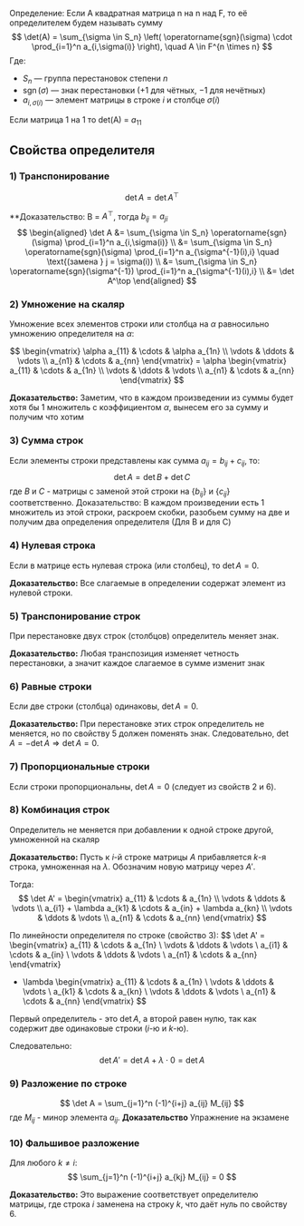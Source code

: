 Определение:
Если A квадратная матрица n на n над F, то её определителем будем называть сумму
$$
\det(A) = \sum_{\sigma \in S_n} \left( \operatorname{sgn}(\sigma) \cdot \prod_{i=1}^n a_{i,\sigma(i)} \right), \quad A \in F^{n \times n}
$$
Где:
- $S_n$ — группа перестановок степени $n$
- $\operatorname{sgn}(\sigma)$ — знак перестановки ($+1$ для чётных, $-1$ для нечётных)
- $a_{i,\sigma(i)}$ — элемент матрицы в строке $i$ и столбце $\sigma(i)$

Если матрица 1 на 1 то det(A) = $a_{1 1}$

## Свойства определителя

### 1) Транспонирование
$$
\det A = \det A^\top
$$

**Доказательство:
B = $A^\top$, тогда $b_{i j} = a_{j i}$
$$
\begin{aligned}
\det A &= \sum_{\sigma \in S_n} \operatorname{sgn}(\sigma) \prod_{i=1}^n a_{i,\sigma(i)} \\
&= \sum_{\sigma \in S_n} \operatorname{sgn}(\sigma) \prod_{i=1}^n a_{\sigma^{-1}(i),i} 
\quad \text{(замена } j = \sigma(i)) \\
&= \sum_{\sigma \in S_n} \operatorname{sgn}(\sigma^{-1}) \prod_{i=1}^n a_{\sigma^{-1}(i),i} \\
&= \det A^\top
\end{aligned}
$$

### 2) Умножение на скаляр
Умножение всех элементов строки или столбца на $\alpha$ равносильно умножению определителя на $\alpha$:

$$
\begin{vmatrix}
\alpha a_{11} & \cdots & \alpha a_{1n} \\
\vdots & \ddots & \vdots \\
a_{n1} & \cdots & a_{nn}
\end{vmatrix} = \alpha \begin{vmatrix}
a_{11} & \cdots & a_{1n} \\
\vdots & \ddots & \vdots \\
a_{n1} & \cdots & a_{nn}
\end{vmatrix}
$$

**Доказательство:**
Заметим, что в каждом произведении из суммы будет хотя бы 1 множитель с коэффициентом $\alpha$, вынесем его за сумму и получим что хотим
### 3) Сумма строк
Если элементы строки представлены как сумма $a_{ij} = b_{ij} + c_{ij}$, то:
$$
\det A = \det B + \det C
$$
где $B$ и $C$ - матрицы с заменой этой строки на $\{b_{ij}\}$ и $\{c_{ij}\}$ соответственно.
Доказательство:
В каждом произведении есть 1 множитель из этой строки, раскроем скобки, разобьем сумму на две и получим два определения определителя (Для B и для C)
### 4) Нулевая строка
Если в матрице есть нулевая строка (или столбец), то $\det A = 0$.

**Доказательство:**
Все слагаемые в определении содержат элемент из нулевой строки.

### 5) Транспонирование строк
При перестановке двух строк (столбцов) определитель меняет знак.

**Доказательство:**
Любая транспозиция изменяет четность перестановки, а значит каждое слагаемое в сумме изменит знак

### 6) Равные строки
Если две строки (столбца) одинаковы, $\det A = 0$.

**Доказательство:**
При перестановке этих строк определитель не меняется, но по свойству 5 должен поменять знак. Следовательно, $\det A = -\det A \Rightarrow \det A = 0$.

### 7) Пропорциональные строки
Если строки пропорциональны, $\det A = 0$ (следует из свойств 2 и 6).

### 8) Комбинация строк
Определитель не меняется при добавлении к одной строке другой, умноженной на скаляр

**Доказательство:**
Пусть к $i$-й строке матрицы $A$ прибавляется $k$-я строка, умноженная на $\lambda$. Обозначим новую матрицу через $A'$.

Тогда:
$$
\det A' = \begin{vmatrix}
a_{11} & \cdots & a_{1n} \\
\vdots & \ddots & \vdots \\
a_{i1} + \lambda a_{k1} & \cdots & a_{in} + \lambda a_{kn} \\
\vdots & \ddots & \vdots \\
a_{n1} & \cdots & a_{nn}
\end{vmatrix}
$$

По линейности определителя по строке (свойство 3):
$$
\det A' = \begin{vmatrix}
a_{11} & \cdots & a_{1n} \\
\vdots & \ddots & \vdots \\
a_{i1} & \cdots & a_{in} \\
\vdots & \ddots & \vdots \\
a_{n1} & \cdots & a_{nn}
\end{vmatrix}
+ \lambda \begin{vmatrix}
a_{11} & \cdots & a_{1n} \\
\vdots & \ddots & \vdots \\
a_{k1} & \cdots & a_{kn} \\
\vdots & \ddots & \vdots \\
a_{n1} & \cdots & a_{nn}
\end{vmatrix}
$$

Первый определитель - это $\det A$, а второй равен нулю, так как содержит две одинаковые строки ($i$-ю и $k$-ю). 

Следовательно:
$$
\det A' = \det A + \lambda \cdot 0 = \det A
$$

### 9) Разложение по строке
$$
\det A = \sum_{j=1}^n (-1)^{i+j} a_{ij} M_{ij}
$$
где $M_{ij}$ - минор элемента $a_{ij}$.
**Доказательство**
Упражнение на экзамене

### 10) Фальшивое разложение
Для любого $k \neq i$:
$$
\sum_{j=1}^n (-1)^{i+j} a_{kj} M_{ij} = 0
$$

**Доказательство:**
Это выражение соответствует определителю матрицы, где строка $i$ заменена на строку $k$, что даёт нуль по свойству 6.